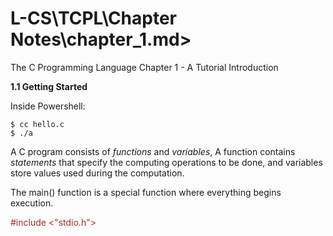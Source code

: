 L-CS\TCPL\Chapter Notes\chapter_1.md>
====

The C Programming Language Chapter 1 - A Tutorial Introduction

**1.1 Getting Started**

  Inside Powershell:
  
    $ cc hello.c
    $ ./a
    
  A C program consists of *functions* and *variables*, A function contains *statements* that specify the computing operations to be done, and variables store values used during the computation.
  
  The main() function is a special function where everything begins execution.
  
  <font color="brown">#include <"stdio.h"></font>
